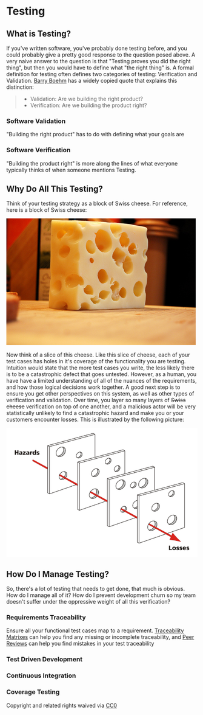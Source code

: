 # Testing

## What is Testing?

If you've written software, you've probably done testing before, and you could probably give a pretty good response to the question posed above. A very naive answer to the question is that "Testing proves you did the right thing", but then you would have to define what "the right thing" is. A formal definition for testing often defines two categories of testing: Verification and Validation. [Barry Boehm](https://en.wikipedia.org/wiki/Barry_Boehm) has a widely copied quote that explains this distinction:

> * Validation: Are we building the right product?
> * Verification: Are we building the product right?

### Software Validation

"Building the right product" has to do with defining what your goals are

### Software Verification

"Building the product right" is more along the lines of what everyone typically thinks of when someone mentions Testing.

## Why Do All This Testing?

Think of your testing strategy as a block of Swiss cheese. For reference, here is a block of Swiss cheese:

![](../.gitbook/assets/swiss_cheese.jpg)

Now think of a slice of this cheese. Like this slice of cheese, each of your test cases has holes in it's coverage of the functionality you are testing. Intuition would state that the more test cases you write, the less likely there is to be a catastrophic defect that goes untested. However, as a human, you have have a limited understanding of all of the nuances of the requirements, and how those logical decisions work together. A good next step is to ensure you get other perspectives on this system, as well as other types of verification and validation. Over time, you layer so many layers of ~~Swiss cheese~~ verification on top of one another, and a malicious actor will be very statistically unlikely to find a catastrophic hazard and make you or your customers encounter losses. This is illustrated by the following picture:

![](../.gitbook/assets/swiss_cheese_model_of_accident_causation.png)

## How Do I Manage Testing?

So, there's a lot of testing that needs to get done, that much is obvious. How do I manage all of it? How do I prevent development churn so my team doesn't suffer under the oppressive weight of all this verification?

### Requirements Traceability

Ensure all your functional test cases map to a requirement. [Traceability Matrixes](traceability.md) can help you find any missing or incomplete traceability, and [Peer Reviews](peer-reviews.md) can help you find mistakes in your test traceability

### Test Driven Development

### Continuous Integration

### Coverage Testing

Copyright and related rights waived via [CC0](https://creativecommons.org/publicdomain/zero/1.0/)

